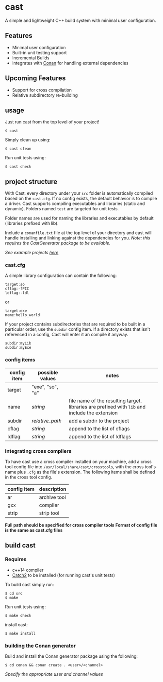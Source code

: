 # cast
A simple and lightweight C++ build system with minimal user configuration.

## Features
* Minimal user configuration
* Built-in unit testing support
* Incremental Builds
* Integrates with [Conan](https://github.com/conan-io/conan) for handling external dependencies

## Upcoming Features
* Support for cross compilation
* Relative subdirectory re-building

## usage
Just run cast from the top level of your project!
```
$ cast
```
Simply clean up using:
```
$ cast clean
```
Run unit tests using:
```
$ cast check
```

## project structure 
With Cast, every directory under your `src` folder is automatically compiled
based on the `cast.cfg`. If no config exists, the default behavior is to compile
a driver. Cast supports compiling executables and libraries (static and
dynamic). Folders named `test` are targeted for unit tests. 

Folder names are used for naming the libraries and executables by default
(libraries prefixed with lib).

Include a `conanfile.txt` file at the top level of your directory and cast will
handle installing and linking against the dependencies for you. *Note: this
requires the CastGenerator package to be available.*

*See example projects [here](https://github.com/comychitz/cast/tree/master/examples)*

### cast.cfg
A simple library configuration can contain the following:
```
target:so
cflag:-fPIC 
ldflag:-ldl
```
or
```
target:exe
name:hello_world
```
If your project contains subdirectories that are required to be built in a
particular order, use the `subdir` config item. If a directory exists that isn't
referenced in a config, Cast will enter it an compile it anyway. 
```
subdir:myLib
subdir:myExe
```

### config items

| config item | possible values | notes |
|---|---|---|
| target | "exe", "so", "a" | 
| name | *string* | file name of the resulting target. libraries are prefixed with `lib` and include the extension
| subdir | *relative_path* | add a subdir to the project
| cflag | *string* | append to the list of cflags |
| ldflag | *string* | append to the list of ldflags |

### integrating cross compilers
To have cast use a cross compiler installed on your machine, add a cross tool
config file into `/usr/local/share/cast/crosstools`, with the cross tool's name
plus `.cfg` as the file's extension. The following items shall be defined in
the cross tool config. 

| config item | description |
|---|---|
| ar | archive tool |
| gxx | compiler |
| strip | strip tool |

**Full path should be specified for cross compiler tools**
**Format of config file is the same as cast.cfg files**

## build cast
### Requires
* c++14 compiler
* [Catch2](https://github.com/catchorg/Catch2) to be installed (for running cast's unit tests)

To build cast simply run:
```
$ cd src
$ make
```
Run unit tests using:
```
$ make check
```
install cast:
```
$ make install
```

### building the Conan generator
Build and install the Conan generator package using the following:
```
$ cd conan && conan create . <user>/<channel>
```
*Specify the appropriate user and channel values*
